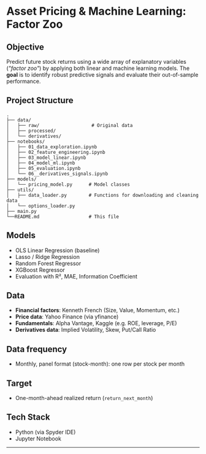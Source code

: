 # Asset Pricing & Machine Learning: Factor Zoo

## Objective
Predict future stock returns using a wide array of explanatory variables (_"factor zoo"_) by applying both linear and machine learning models. The **goal** is to identify robust predictive signals and evaluate their out-of-sample performance.

## Project Structure

```
.
├── data/
│   ├── raw/                   # Original data
│   ├── processed/
│   └── derivatives/
├── notebooks/
│   ├── 01_data_exploration.ipynb
│   ├── 02_feature_engineering.ipynb
│   ├── 03_model_linear.ipynb
│   ├── 04_model_ml.ipynb
│   ├── 05_evaluation.ipynb
│   └── 06__derivatives_signals.ipynb
├── models/
│   └── pricing_model.py      # Model classes
├── utils/
│   ├── data_loader.py        # Functions for downloading and cleaning data
│   └── options_loader.py
├── main.py
└──README.md                  # This file
```

## Models
- OLS Linear Regression (baseline)
- Lasso / Ridge Regression
- Random Forest Regressor
- XGBoost Regressor
- Evaluation with R², MAE, Information Coefficient

## Data
- **Financial factors**: Kenneth French (Size, Value, Momentum, etc.)
- **Price data**: Yahoo Finance (via yfinance)
- **Fundamentals**: Alpha Vantage, Kaggle (e.g. ROE, leverage, P/E)
- **Derivatives data**: Implied Volatility, Skew, Put/Call Ratio

## Data frequency
- Monthly, panel format (stock-month): one row per stock per month

## Target
- One-month-ahead realized return (`return_next_month`)

## Tech Stack
- Python (via Spyder IDE)
- Jupyter Notebook

---
